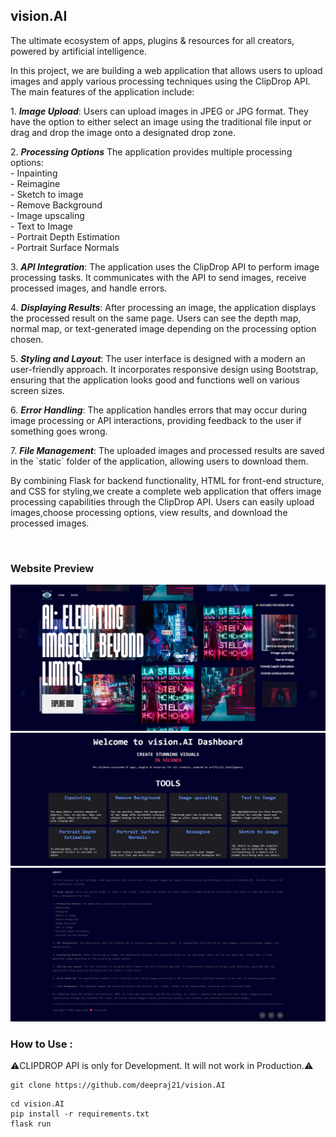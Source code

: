 ## vision.AI 
<p>The ultimate ecosystem of apps, plugins & resources for all creators, powered by artificial intelligence.</p>

<p>In this project, we are building a web application that allows users to upload images and apply various processing techniques using the ClipDrop API. The main features of the application include:<br></p>

<p>1. <i><b>Image Upload</b></i>: Users can upload images in JPEG or JPG format. They have the option to either select an image using the traditional file input or drag and drop the image onto a designated drop zone.<br>

<p>2. <i><b>Processing Options</b></i> The application provides multiple processing options:<br>
                        - Inpainting<br>
                        - Reimagine<br>
                        - Sketch to image<br>
                        - Remove Background<br>
                        - Image upscaling<br>
                        - Text to Image<br>
                        - Portrait Depth Estimation<br>
                        - Portrait Surface Normals<br>

<p>3. <i><b>API Integration</b></i>: The application uses the ClipDrop API to perform image processing tasks. It communicates with the API to send images, receive processed images, and handle errors.<br>

<p>4. <i><b>Displaying Results</b></i>: After processing an image, the application displays the processed result on the same page. Users can see the depth map, normal map, or text-generated image depending on the processing option chosen.<br>

<p>5. <i><b>Styling and Layout</b></i>: The user interface is designed with a modern an user-friendly approach. It incorporates responsive design using Bootstrap, ensuring that the application looks good and functions well
on various screen sizes.<br>

<p>6. <i><b>Error Handling</b></i>: The application handles errors that may occur during image processing or API interactions, providing feedback to the user if something goes wrong.<br>

<p>7. <i><b>File Management</b></i>: The uploaded images and processed results are saved in the `static` folder of the application, allowing users to download them.<br>

<p>By combining Flask for backend functionality, HTML for front-end structure, and CSS for styling,we create a complete web application that offers image processing capabilities through the ClipDrop API. Users can
easily upload images,choose processing options, view results, and download the processed images.</p><br>

### Website Preview 

<img src="template_img/img4.png">
<img src="template_img/img2.png">
<img src="template_img/img3.png">

### How to Use :

⚠️CLIPDROP API is only for Development. It will not work in Production.⚠️

```
git clone https://github.com/deepraj21/vision.AI
```
```
cd vision.AI
pip install -r requirements.txt
flask run
```
